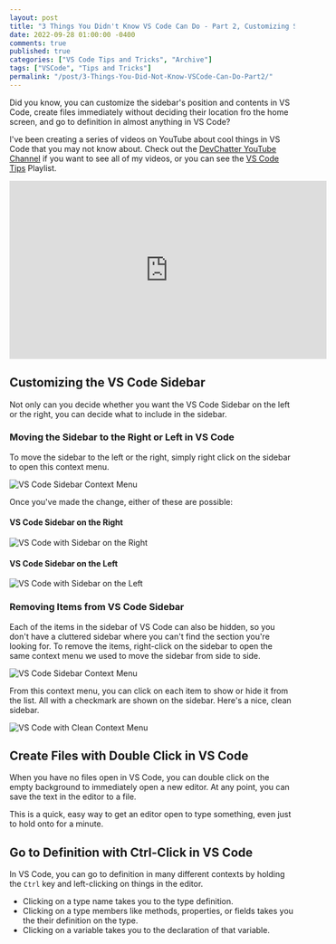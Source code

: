 ```yaml
---
layout: post
title: "3 Things You Didn't Know VS Code Can Do - Part 2, Customizing Sidebar and Going to Definition in VS Code"
date: 2022-09-28 01:00:00 -0400
comments: true
published: true
categories: ["VS Code Tips and Tricks", "Archive"]
tags: ["VSCode", "Tips and Tricks"]
permalink: "/post/3-Things-You-Did-Not-Know-VSCode-Can-Do-Part2/"
---
```


Did you know, you can customize the sidebar's position and contents in VS Code, create files immediately without deciding their location fro the home screen, and go to definition in almost anything in VS Code?

I've been creating a series of videos on YouTube about cool things in VS Code that you may not know about. Check out the [DevChatter YouTube Channel](https://www.youtube.com/c/devchatter) if you want to see all of my videos, or you can see the [VS Code Tips](https://youtube.com/playlist?list=PLfRLz7YT8uz36VdgSMATJj2chNtbixokI) Playlist.

<div class="video-container">
    <iframe width="560" height="315" src="https://www.youtube.com/embed/rx-RHQmL1mU" title="YouTube video player" frameborder="0" allow="accelerometer; autoplay; clipboard-write; encrypted-media; gyroscope; picture-in-picture" allowfullscreen></iframe>
</div>

## Customizing the VS Code Sidebar

Not only can you decide whether you want the VS Code Sidebar on the left or the right, you can decide what to include in the sidebar.

### Moving the Sidebar to the Right or Left in VS Code

To move the sidebar to the left or the right, simply right click on the sidebar to open this context menu.

![VS Code Sidebar Context Menu](/images/files/2022-posts/VSCodeTips/Sidebar/SidebarContextMenu.png)

Once you've made the change, either of these are possible:

#### VS Code Sidebar on the Right

![VS Code with Sidebar on the Right](/images/files/2022-posts/VSCodeTips/Sidebar/VSCode-Right.PNG)

#### VS Code Sidebar on the Left

![VS Code with Sidebar on the Left](/images/files/2022-posts/VSCodeTips/Sidebar/VSCode-Standard.PNG)

### Removing Items from VS Code Sidebar

Each of the items in the sidebar of VS Code can also be hidden, so you don't have a cluttered sidebar where you can't find the section you're looking for. To remove the items, right-click on the sidebar to open the same context menu we used to move the sidebar from side to side.

![VS Code Sidebar Context Menu](/images/files/2022-posts/VSCodeTips/Sidebar/SidebarContextMenu.png)

From this context menu, you can click on each item to show or hide it from the list. All with a checkmark are shown on the sidebar. Here's a nice, clean sidebar.

![VS Code with Clean Context Menu](/images/files/2022-posts/VSCodeTips/Sidebar/CleanSidebar.png)

## Create Files with Double Click in VS Code

When you have no files open in VS Code, you can double click on the empty background to immediately open a new editor. At any point, you can save the text in the editor to a file.

This is a quick, easy way to get an editor open to type something, even just to hold onto for a minute.

## Go to Definition with Ctrl-Click in VS Code

In VS Code, you can go to definition in many different contexts by holding the `Ctrl` key and left-clicking on things in the editor.

- Clicking on a type name takes you to the type definition.
- Clicking on a type members like methods, properties, or fields takes you the their definition on the type.
- Clicking on a variable takes you to the declaration of that variable.
